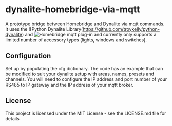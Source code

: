 # dynalite-homebridge-via-mqtt
A prototype bridge between Homebridge and Dynalite via mqtt commands. It uses the ![Python Dynalite Library(https://github.com/troykelly/python-dynalite) and ![Homebridge mqtt plug-in](https://github.com/cflurin/homebridge-mqtt) and currently only supports a limited number of accessory types (lights, windows and switches).

## Configuration
Set up by populating the cfg dictionary. The code has an example that can be modified to suit your dynalite setup with areas, names, presets and channels. You will need to configure the IP address and port number of your RS485 to IP gateway and the IP address of your mqtt broker.

## License
This project is licensed under the MIT License - see the LICENSE.md file for details